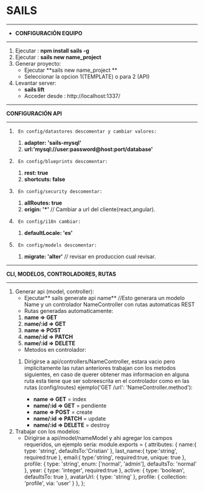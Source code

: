 # SAILS
------------

- **CONFIGURACIÓN EQUIPO**

------------
1.  Ejecutar :  **npm install sails -g**
1.  Ejecutar :  **sails new name_project**
2. Generar proyecto:
	- Ejecutar **sails new name_project **
	- Seleccionar la opcion 1(TEMPLATE) o para 2 (API)
1.  Levantar server:
	- **sails lift**
	- Acceder desde : http://localhost:1337/
------------

**CONFIGURACIÓN API**

------------
1.  	En config/datastores descomentar y cambiar valores:
	 1. **adapter: 'sails-mysql'**
	1. **url:'mysql://user:password@host:port/database'**
1.  	En config/blueprints descomentar:
	 1. **rest: true**
	1. **shortcuts: false**
1.  	En config/security descomentar:
	 1. **allRoutes: true**
	1. **origin: '*'** // Cambiar a url del cliente(react,angular).
1.  	En config/i18n cambiar:
	 1. **defaultLocale: 'es'**
1.  	En config/models descomentar:
	 1. **migrate: 'alter'** // revisar en produccion cual revisar.
------------

**CLI, MODELOS, CONTROLADORES, RUTAS**

------------

1. Generar api (model, controller):
	- Ejecutar** sails generate api name** 
	//Esto generara un modelo Name y un controlador NameController con rutas automaticas REST
	- Rutas generadas automaticamente:
	 1. **name  => GET**
	 1. **name/:id    	=> GET**
	 1. **name   	=> POST**
	 1. **name/:id    	=> PATCH**
	 1. **name/:id   	=> DELETE**
	- Metodos en controlador:
	 1. Dirigirse a api/controllers/NameController, estara vacio pero implicitamente las rutan anteriores trabajan con los metodos siguientes, en caso de  querer obtener mas informacion en alguna ruta esta tiene que ser sobreescrita en el controlador como en las rutas (config/routes) ejemplo('GET /url': 'NameController.method'):
	 
		 - **name  => GET** =  index
		 -  **name/:id    	=> GET** = pendiente
		 -  **name   	=> POST** = create
		 -  **name/:id    	=> PATCH** = update
		 -  **name/:id   	=> DELETE** =  destroy
1. Trabajar con los modelos:
	- Dirigirse a api/model/nameModel y ahi agregar los campos requeridos, un ejemplo seria:
			module.exports = {
 			 attributes: {
				name:{
					  type: 'string',
					  defaultsTo:'Cristian'
					},
					last_name:{
					  type:'string',
					  required:true
					},
					email:{
					  type:'string',
					  required:true,
					  unique: true
					},
					profile: {
						type: 'string',
						enum: ['normal', 'admin'],
						defaultsTo: 'normal'
					},
					year: {
						type: 'integer',
						required:true
					},
					active: {
						type: 'boolean',
						defaultsTo: true
						},
						avatarUrl: {
							type: 'string'
					},
					profile: {
						collection: 'profile',
						via: 'user'
					}
				},
			};